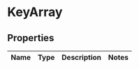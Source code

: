 
# KeyArray

## Properties
Name | Type | Description | Notes
------------ | ------------- | ------------- | -------------



